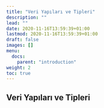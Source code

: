 ```yaml
---
title: "Veri Yapıları ve Tipleri"
description: ""
lead: ""
date: 2020-11-16T13:59:39+01:00
lastmod: 2020-11-16T13:59:39+01:00
draft: false
images: []
menu:
  docs:
    parent: "introduction"
weight: 2
toc: true
---
```


## Veri Yapıları ve Tipleri
